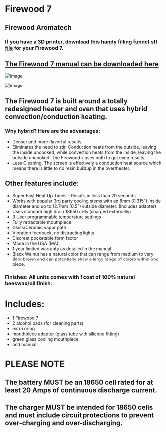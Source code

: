 # Firewood 7
## Firewood Aromatech

### If you have a 3D printer, [download this handy filling funnel.stl file](https://github.com/Vaporents/The-Consensus/blob/main/Firewood%20Aromatech/Firewood%207/fw7funnel.stl) for your Firewood 7.

## [The Firewood 7 manual can be downloaded here](https://github.com/Vaporents/The-Consensus/blob/main/Firewood%20Aromatech/man7.pdf)

![image](https://user-images.githubusercontent.com/104687767/166160443-98d56c27-d98f-47c7-93e2-eb590434c234.png)

![image](https://user-images.githubusercontent.com/104687767/166160406-88e9c611-ee83-413b-acb3-594f24cf65b0.png)

## The Firewood 7 is built around a totally redesigned heater and oven that uses hybrid convection/conduction heating.  
### Why hybrid?  Here are the advantages:
- Denser and more flavorful results.
- Eliminates the need to stir.  Conduction heats from the outside, leaving the inside uncooked, while convection heats from the inside, leaving the outside uncooked.  The Firewood 7 uses both to get even results.
- Less Cleaning.  The screen is effectively a conduction heat source which means there is little to no resin buildup in the over/heater.

## Other features include:
- Super Fast Heat Up Times - Results in less than 20 seconds
- Works with popular 3rd party cooling stems with an 8mm (0.315") inside diameter and up to 12.7mm (0.5") outside diameter. (Includes adapter)
- Uses standard high drain 18650 cells (charged externally)
- 3 User programmable temperature settings
- Fully retractable mouthpiece
- Glass/Ceramic vapor path
- Vibration feedback, no distracting lights
- Discreet pocketable form factor
- Made in the USA (MA)
- 1 year limited warranty as detailed in the manual
- Black Walnut has a natural color that can range from medium to very dark brown and can potentially show a large range of colors within one piece.

### Finishes:  All units comes with 1 coat of 100% natural beeswax/oil finish.

# Includes: 
- 1 Firewood 7
- 2 alcohol pads (for cleaning parts)
- extra oring
- mouthpiece adapter (glass tube with silicone fitting)
- green glass cooling mouthpiece
- and manual

# PLEASE NOTE 
## The battery MUST be an 18650 cell rated for at least 20 Amps of continuous discharge current.  
## The charger MUST be intended for 18650 cells and must include circuit protections to prevent over-charging and over-discharging.
